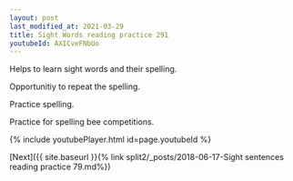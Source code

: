 ```yaml
---
layout: post
last_modified_at: 2021-03-29
title: Sight Words reading practice 291
youtubeId: AXICveFNbUo
---
```

 
 
Helps to learn sight words and their spelling.

Opportunitiy to repeat the spelling. 

Practice spelling. 
 
Practice for spelling bee competitions. 
 
{% include youtubePlayer.html id=page.youtubeId %}
 
 

[Next]({{ site.baseurl }}{% link  split2/_posts/2018-06-17-Sight sentences reading practice 79.md%})
 
